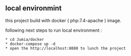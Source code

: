 ## local environmint 

this project build with docker ( php:7.4-apache ) image.

following next steps to run local environment  :

    * cd Jumia/docker
    * docker-compose up -d
    * open the http://localhost:8080 to lunch the project

